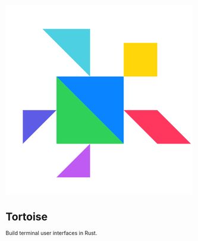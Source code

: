 <p align="center">
  <img src="tortoise.svg" title="Tortoise">
</p>

# Tortoise

Build terminal user interfaces in Rust.
